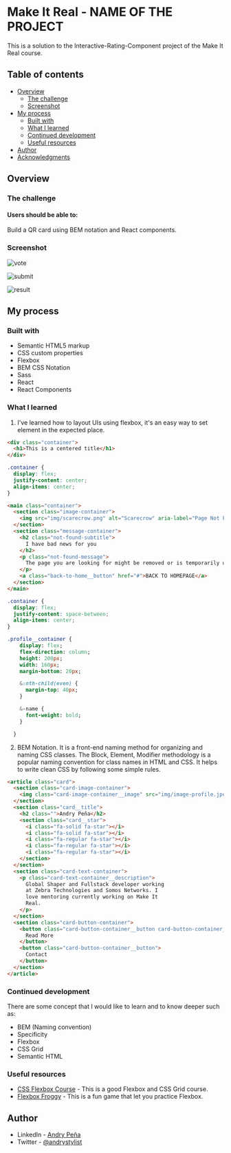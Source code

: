 # Make It Real - NAME OF THE PROJECT

This is a solution to the Interactive-Rating-Component project of the Make It Real course.

## Table of contents

- [Overview](#overview)
  - [The challenge](#the-challenge)
  - [Screenshot](#screenshot)
- [My process](#my-process)
  - [Built with](#built-with)
  - [What I learned](#what-i-learned)
  - [Continued development](#continued-development)
  - [Useful resources](#useful-resources)
- [Author](#author)
- [Acknowledgments](#acknowledgments)


## Overview

### The challenge

#### Users should be able to:

Build a QR card using BEM notation and React components.

### Screenshot

![vote](./src/assets/img1.png)

![submit](./src/assets/img2.png)

![result](./src/assets/img3.png)



## My process

### Built with

- Semantic HTML5 markup
- CSS custom properties
- Flexbox
- BEM CSS Notation
- Sass
- React
- React Components

### What I learned

1. I've learned how to layout UIs using flexbox, it's an easy way to set element in the expected place.

```html
<div class="container">
  <h1>This is a centered title</h1>
</div>
```
```css
.container {
  display: flex;
  justify-content: center;
  align-items: center;
}
```

```html
<main class="container">
  <section class="image-container">
    <img src="img/scarecrow.png" alt="Scarecrow" aria-label="Page Not Found Image" />
  </section>
  <section class="message-container">
    <h2 class="not-found-subtitle">
      I have bad news for you
    </h2>
    <p class="not-found-message">
      The page you are looking for might be removed or is temporarily unavailable
    </p>
    <a class="back-to-home__button" href="#">BACK TO HOMEPAGE</a>
  </section>
</main>
```
```css
.container {
  display: flex;
  justify-content: space-between;
  align-items: center;
}
```

```Sass
.profile__container {
    display: flex;
    flex-direction: column;
    height: 200px;
    width: 160px;
    margin-bottom: 20px;

    &:nth-child(even) {
      margin-top: 40px;
    }

    &-name {
      font-weight: bold;
    }

  }
```

2. BEM Notation. It is a front-end naming method for organizing and naming CSS classes. The Block, Element, Modifier methodology is a popular naming convention for class names in HTML and CSS. It helps to write clean CSS by following some simple rules.

```html
<article class="card">
  <section class="card-image-container">
    <img class="card-image-container__image" src="img/image-profile.jpeg" alt="image-profile">
  </section>
  <section class="card__title">
    <h2 class="">Andry Peña</h2>
    <section class="card__star">
      <i class="fa-solid fa-star"></i>
      <i class="fa-solid fa-star"></i>
      <i class="fa-regular fa-star"></i>
      <i class="fa-regular fa-star"></i>
      <i class="fa-regular fa-star"></i>
    </section>
  </section>
  <section class="card-text-container">
    <p class="card-text-container__description">
      Global Shaper and Fullstack developer working
      at Zebra Technologies and Somos Networks. I
      love mentoring currently working on Make It
      Real.
    </p>
  </section>
  <section class="card-button-container">
    <button class="card-button-container__button card-button-container__button--transparent">
      Read More
    </button>
    <button class="card-button-container__button">
      Contact
    </button>
  </section>
</article>
```


### Continued development

There are some concept that I would like to learn and to know deeper such as:

- BEM (Naming convention)
- Specificity
- Flexbox
- CSS Grid
- Semantic HTML


### Useful resources

- [CSS Flexbox Course](https://app.ed.team/cursos/flexbox-grid/) - This is a good Flexbox and CSS Grid course.
- [Flexbox Froggy](https://flexboxfroggy.com/#es) - This is a fun game that let you practice Flexbox.

## Author

- LinkedIn - [Andry Peña](https://www.linkedin.com/in/andrystylist/)
- Twitter - [@andrystylist](https://www.twitter.com/andrystylist)